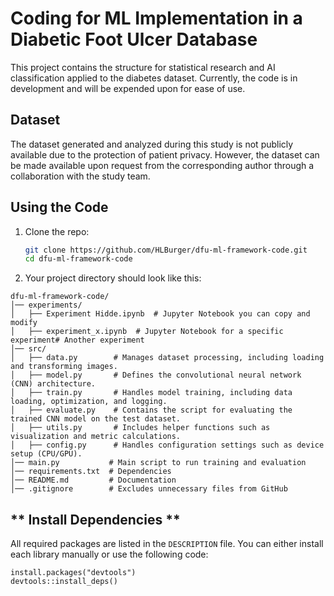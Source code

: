 # Coding for ML Implementation in a Diabetic Foot Ulcer Database
This project contains the structure for statistical research and AI classification applied to the diabetes dataset. Currently, the code is in development and will be expended upon for ease of use. 

## Dataset
The dataset generated and analyzed during this study is not publicly available due to the protection of patient privacy. However, the dataset can be made available upon request from the corresponding author through a collaboration with the study team. 

## Using the Code

1. Clone the repo:

   ```bash
   git clone https://github.com/HLBurger/dfu-ml-framework-code.git
   cd dfu-ml-framework-code

2. Your project directory should look like this:

```
dfu-ml-framework-code/
│── experiments/
│   ├── Experiment Hidde.ipynb  # Jupyter Notebook you can copy and modify
│   ├── experiment_x.ipynb  # Jupyter Notebook for a specific experiment# Another experiment
│── src/
│   ├── data.py        # Manages dataset processing, including loading and transforming images.
│   ├── model.py       # Defines the convolutional neural network (CNN) architecture.
│   ├── train.py       # Handles model training, including data loading, optimization, and logging.
│   ├── evaluate.py    # Contains the script for evaluating the trained CNN model on the test dataset.
│   ├── utils.py       # Includes helper functions such as visualization and metric calculations.
│   ├── config.py      # Handles configuration settings such as device setup (CPU/GPU).
│── main.py           # Main script to run training and evaluation
│── requirements.txt  # Dependencies
│── README.md         # Documentation
│── .gitignore        # Excludes unnecessary files from GitHub
```
  

## ** Install Dependencies **
All required packages are listed in the `DESCRIPTION` file.
You can either install each library manually or use the following code:
```
install.packages("devtools")
devtools::install_deps()
```




